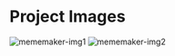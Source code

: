 # Project Images

![mememaker-img1](https://user-images.githubusercontent.com/72178841/131928032-a051014c-b75a-4ffc-b432-e5f1d592a356.png)
![mememaker-img2](https://user-images.githubusercontent.com/72178841/131928073-00ab3002-41ea-4709-9d02-7b95ddb6afa5.png)
